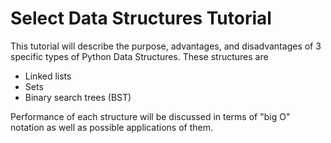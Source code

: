 # Select Data Structures Tutorial
This tutorial will describe the purpose, advantages, and disadvantages of 3 specific types of Python Data Structures. These structures are
- Linked lists
- Sets
- Binary search trees (BST)

Performance of each structure will be discussed in terms of "big O" notation as well as possible applications of them.
